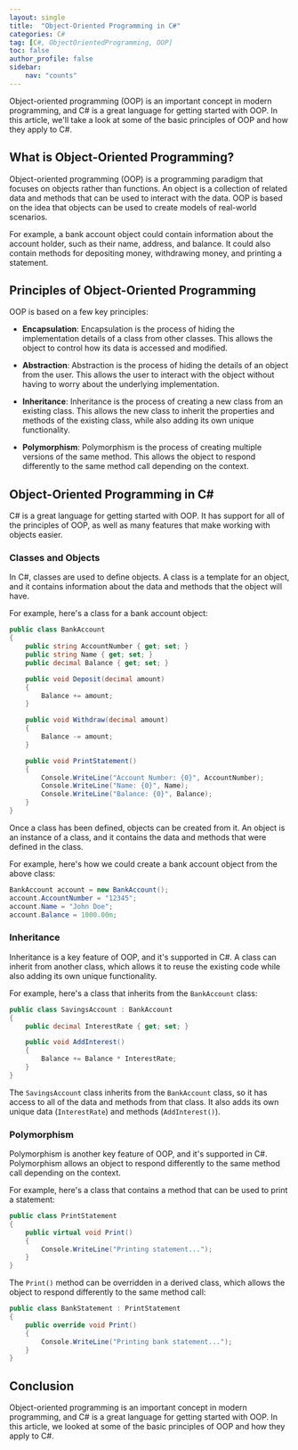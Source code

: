 ```yaml
---
layout: single
title:  "Object-Oriented Programming in C#"
categories: C#
tag: [C#, ObjectOrientedProgramming, OOP]
toc: false
author_profile: false
sidebar:
    nav: "counts"
---
```


Object-oriented programming (OOP) is an important concept in modern programming, and C# is a great language for getting started with OOP. In this article, we'll take a look at some of the basic principles of OOP and how they apply to C#.

## What is Object-Oriented Programming?

Object-oriented programming (OOP) is a programming paradigm that focuses on objects rather than functions. An object is a collection of related data and methods that can be used to interact with the data. OOP is based on the idea that objects can be used to create models of real-world scenarios. 

For example, a bank account object could contain information about the account holder, such as their name, address, and balance. It could also contain methods for depositing money, withdrawing money, and printing a statement. 

## Principles of Object-Oriented Programming

OOP is based on a few key principles:

* **Encapsulation**: Encapsulation is the process of hiding the implementation details of a class from other classes. This allows the object to control how its data is accessed and modified. 

* **Abstraction**: Abstraction is the process of hiding the details of an object from the user. This allows the user to interact with the object without having to worry about the underlying implementation. 

* **Inheritance**: Inheritance is the process of creating a new class from an existing class. This allows the new class to inherit the properties and methods of the existing class, while also adding its own unique functionality. 

* **Polymorphism**: Polymorphism is the process of creating multiple versions of the same method. This allows the object to respond differently to the same method call depending on the context. 

## Object-Oriented Programming in C#

C# is a great language for getting started with OOP. It has support for all of the principles of OOP, as well as many features that make working with objects easier. 

### Classes and Objects

In C#, classes are used to define objects. A class is a template for an object, and it contains information about the data and methods that the object will have. 

For example, here's a class for a bank account object:

```csharp
public class BankAccount
{
    public string AccountNumber { get; set; }
    public string Name { get; set; }
    public decimal Balance { get; set; }

    public void Deposit(decimal amount)
    {
        Balance += amount;
    }

    public void Withdraw(decimal amount)
    {
        Balance -= amount;
    }

    public void PrintStatement()
    {
        Console.WriteLine("Account Number: {0}", AccountNumber);
        Console.WriteLine("Name: {0}", Name);
        Console.WriteLine("Balance: {0}", Balance);
    }
}
```

Once a class has been defined, objects can be created from it. An object is an instance of a class, and it contains the data and methods that were defined in the class. 

For example, here's how we could create a bank account object from the above class:

```csharp
BankAccount account = new BankAccount();
account.AccountNumber = "12345";
account.Name = "John Doe";
account.Balance = 1000.00m;
```

### Inheritance

Inheritance is a key feature of OOP, and it's supported in C#. A class can inherit from another class, which allows it to reuse the existing code while also adding its own unique functionality. 

For example, here's a class that inherits from the `BankAccount` class:

```csharp
public class SavingsAccount : BankAccount
{
    public decimal InterestRate { get; set; }

    public void AddInterest()
    {
        Balance += Balance * InterestRate;
    }
}
```

The `SavingsAccount` class inherits from the `BankAccount` class, so it has access to all of the data and methods from that class. It also adds its own unique data (`InterestRate`) and methods (`AddInterest()`). 

### Polymorphism

Polymorphism is another key feature of OOP, and it's supported in C#. Polymorphism allows an object to respond differently to the same method call depending on the context. 

For example, here's a class that contains a method that can be used to print a statement:

```csharp
public class PrintStatement
{
    public virtual void Print()
    {
        Console.WriteLine("Printing statement...");
    }
}
```

The `Print()` method can be overridden in a derived class, which allows the object to respond differently to the same method call:

```csharp
public class BankStatement : PrintStatement
{
    public override void Print()
    {
        Console.WriteLine("Printing bank statement...");
    }
}
```

## Conclusion

Object-oriented programming is an important concept in modern programming, and C# is a great language for getting started with OOP. In this article, we looked at some of the basic principles of OOP and how they apply to C#. 
